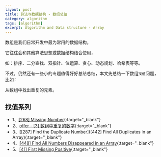 ```yaml
---
layout: post
title: 算法与数据结构 - 数组总结
category: algorithm
tags: [algorithm]
excerpt: Algorithm and Data structure - Array  
---
```


数组是我们日常开发中最为常用的数据结构。  

它往往会和其他算法思想或数据结构结合使用，  

如：排序、二分查找、双指针、位运算、贪心、动态规划、哈希表等等。  

不过，仍然还有一些小的专题值得好好总结总结，本文先总结一下数组`找值`问题，比如：  

从数组中找出重复的元素。  



## 找值系列      

- 1、[[268] Missing Number](http://yaoyichen.cn/algorithm/2020/02/17/leetcode-268.html){:target="_blank"}  
- 2、[offer - [3] 数组中重复的数字](http://yaoyichen.cn/algorithm/2020/07/01/offer-3.html){:target="_blank"}  
- 3、[[287] Find the Duplicate Number]([442] Find All Duplicates in an Array){:target="_blank"}  
- 4、[[448] Find All Numbers Disappeared in an Array](http://yaoyichen.cn/algorithm/2020/04/04/leetcode-448.html){:target="_blank"}  
- 5、[[41] First Missing Positive](http://yaoyichen.cn/algorithm/2020/07/01/leetcode-41.html){:target="_blank"}  





